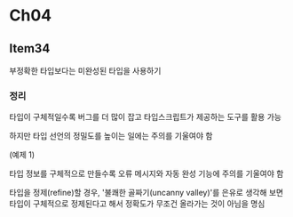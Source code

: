 # Ch04

## Item34

부정확한 타입보다는 미완성된 타입을 사용하기

### 정리

타입이 구체적일수록 버그를 더 많이 잡고 타입스크립트가 제공하는 도구를 활용 가능

하지만 타입 선언의 정밀도를 높이는 일에는 주의를 기울여야 함

(예제 1)

타입 정보를 구체적으로 만들수록 오류 메시지와 자동 완성 기능에 주의를 기울여야 함

타입을 정제(refine)할 경우, '불쾌한 골짜기(uncanny valley)'를 은유로 생각해 보면 타입이 구체적으로 정제된다고 해서 정확도가 무조건 올라가는 것이 아님을 명심
